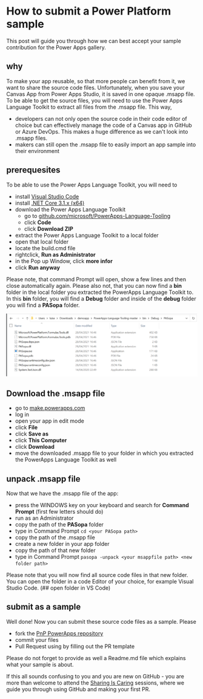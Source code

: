 # How to submit a Power Platform sample

This post will guide you through how we can best accept your sample contribution for the Power Apps gallery. 

## why

To make your app reusable, so that more people can benefit from it, we want to share the source code files. Unfortunately, when you save your Canvas App from Power Apps Studio, it is saved in one opaque .msapp file. To be able to get the source files, you will need to use the Power Apps Language Toolkit to extract all files from the .msapp file. This way, 

* developers can not only open the source code in their code editor of choice but can effectively manage the code of a Canvas app in GitHub or Azure DevOps. This makes a huge difference as we can't look into .msapp files. 
* makers can still open the .msapp file to easily import an app sample into their environment

## prerequesites

To be able to use the Power Apps Language Toolkit, you will need to 

* install [Visual Studio Code](https://code.visualstudio.com/)
* install [.NET Core 3.1.x (x64)](https://dotnet.microsoft.com/download/dotnet-core/3.1)
* download the Power Apps Language Toolkit
  * go to [github.com/microsoft/PowerApps-Language-Tooling](https://github.com/microsoft/PowerApps-Language-Tooling)
  * click **Code** 
  * click **Download ZIP**
* extract the Power Apps Language Toolkit to a local folder
* open that local folder
* locate the build.cmd file
* rightclick, **Run as Administrator**
* in the Pop up Window, click **more infor**
* click **Run anyway**

Please note, that command Prompt will open, show a few lines and then close automatically again. 
Please also not, that you can now find a **bin** folder in the local folder you extracted the PowerApps Language Toolkit to. In this **bin** folder, you will find a **Debug** folder and inside of the **debug** folder you will find a **PASopa** folder. 

![folder structure](https://github.com/LuiseFreese/blog/blob/main/media/sourcecode/PASopa-folder.png)

## Download the .msapp file

* go to [make.powerapps.com](https://make.powerapps.com)
* log in
* open your app in edit mode
* click **File**
* click **Save as**
* click **This Computer**
* click **Download**
* move the downloaded .msapp file to your folder in which you extracted the PowerApps Language Toolkit as well 

## unpack .msapp file

Now that we have the .msapp file of the app:

* press the WINDOWS key on your keyboard and search for **Command Prompt** (first few letters should do)
* run as an Administrator
* copy the path of the **PASopa** folder
* type in Command Prompt `cd <your PASopa path>`
* copy the path of the .msapp file
* create a new folder in your app folder
* copy the path of that new folder
* type in Command Prompt `pasopa -unpack <your msappfile path> <new folder path>`

Please note that you will now find all source code files in that new folder. You can open the folder in a code Editor of your choice, for example Visual Studio Code. 
(## open folder in VS Code)

## submit as a sample

Well done! Now you can submit these source code files as a sample. Please 

* fork the [PnP PowerApps repository](https://github.com/pnp/powerapps-samples)
* commit your files
* Pull Request using by filling out the PR template

Please do not forget to provide as well a Readme.md file which explains what your sample is about. 

If this all sounds confusing to you and you are new on GitHub - you are more than welcome to attend the [Sharing Is Caring](https://pnp.github.io/sharing-is-caring/) sessions, where we guide you through using GitHub and making your first PR.  
